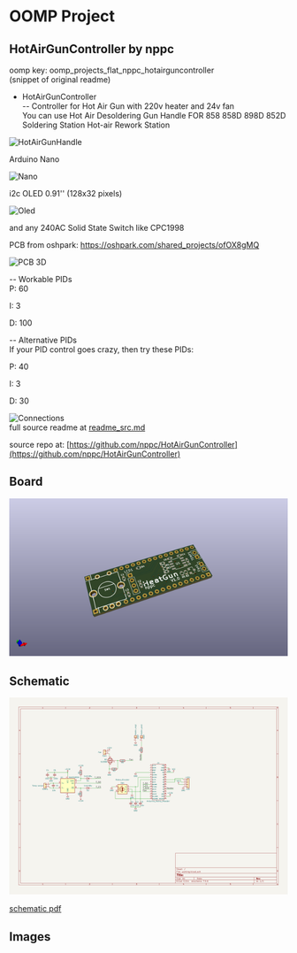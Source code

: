 # OOMP Project  
## HotAirGunController  by nppc  
  
oomp key: oomp_projects_flat_nppc_hotairguncontroller  
(snippet of original readme)  
  
- HotAirGunController  
-- Controller for Hot Air Gun with 220v heater and 24v fan  
You can use Hot Air Desoldering Gun Handle FOR 858 858D 898D 852D Soldering Station Hot-air Rework Station  
  
![HotAirGunHandle](Images/HotAirDesolderingGunHandle.jpg)  
  
Arduino Nano  
  
![Nano](Images/arduinoNano.png)  
  
i2c OLED 0.91'' (128x32 pixels)  
  
![Oled](Images/OLED.png)  
  
and any 240AC Solid State Switch like CPC1998  
  
PCB from oshpark: https://oshpark.com/shared_projects/ofOX8gMQ  
  
![PCB 3D](Images/PCB3D.jpg)  
  
-- Workable PIDs  
P: 60  
  
I: 3  
  
D: 100  
  
-- Alternative PIDs  
If your PID control goes crazy, then try these PIDs:  
  
P: 40  
  
I: 3  
  
D: 30  
  
![Connections](Images/HotAirGunConnections.jpg)  
  full source readme at [readme_src.md](readme_src.md)  
  
source repo at: [https://github.com/nppc/HotAirGunController](https://github.com/nppc/HotAirGunController)  
## Board  
  
[![working_3d.png](working_3d_600.png)](working_3d.png)  
## Schematic  
  
[![working_schematic.png](working_schematic_600.png)](working_schematic.png)  
  
[schematic pdf](working_schematic.pdf)  
## Images  
